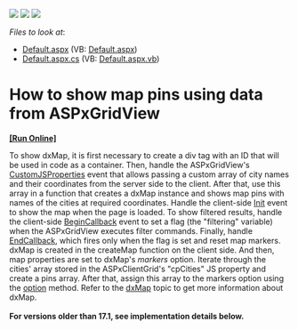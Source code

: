 <!-- default badges list -->
![](https://img.shields.io/endpoint?url=https://codecentral.devexpress.com/api/v1/VersionRange/128542857/13.1.4%2B)
[![](https://img.shields.io/badge/Open_in_DevExpress_Support_Center-FF7200?style=flat-square&logo=DevExpress&logoColor=white)](https://supportcenter.devexpress.com/ticket/details/E4726)
[![](https://img.shields.io/badge/📖_How_to_use_DevExpress_Examples-e9f6fc?style=flat-square)](https://docs.devexpress.com/GeneralInformation/403183)
<!-- default badges end -->
<!-- default file list -->
*Files to look at*:

* [Default.aspx](./CS/Default.aspx) (VB: [Default.aspx](./VB/Default.aspx))
* [Default.aspx.cs](./CS/Default.aspx.cs) (VB: [Default.aspx.vb](./VB/Default.aspx.vb))
<!-- default file list end -->
# How to show map pins using data from ASPxGridView
<!-- run online -->
**[[Run Online]](https://codecentral.devexpress.com/e4726/)**
<!-- run online end -->


<p>To show dxMap, it is first necessary to create a div tag with an ID that will be used in code as a container. Then, handle the ASPxGridView's <a href="http://documentation.devexpress.com/#AspNet/DevExpressWebASPxGridViewASPxGridView_CustomJSPropertiestopic">CustomJSProperties</a> event that allows passing a custom array of city names and their coordinates from the server side to the client. After that, use this array in a function that creates a dxMap instance and shows map pins with names of the cities at required coordinates. Handle the client-side <a href="http://help.devexpress.com/#AspNet/DevExpressWebASPxClassesScriptsASPxClientControl_Inittopic">Init</a> event to show the map when the page is loaded. To show filtered results, handle the client-side <a href="http://help.devexpress.com/#AspNet/DevExpressWebASPxGridViewScriptsASPxClientGridView_BeginCallbacktopic">BeginCallback</a> event to set a flag (the "filtering" variable) when the ASPxGridView executes filter commands. Finally, handle <a href="http://help.devexpress.com/#AspNet/DevExpressWebASPxGridViewScriptsASPxClientGridView_EndCallbacktopic">EndCallback</a>, which fires only when the flag is set and reset map markers.<br>dxMap is created in the createMap function on the client side. And then, map properties are set to dxMap's <em>markers</em> option. Iterate through the cities' array stored in the ASPxClientGrid's "cpCities" JS property and create a pins array. After that, assign this array to the markers option using the <a href="https://js.devexpress.com/Documentation/ApiReference/UI_Widgets/dxMap/Methods/#optionoptionName_optionValue">option</a> method. Refer to the <a href="https://js.devexpress.com/Documentation/ApiReference/UI_Widgets/dxMap/">dxMap</a> topic to get more information about dxMap.<br><br><strong>For versions older than 17.1, see implementation details below.</strong></p>

<br/>


